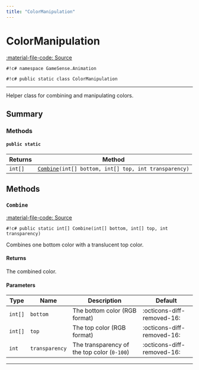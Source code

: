 ```yaml
---
title: "ColorManipulation"
---
```


# ColorManipulation
[:material-file-code: Source](https://github.com/habetuz/GameSense/blob/main/Animation/ColorManipulation.cs)

`#!c# namespace GameSense.Animation`

`#!c# public static class ColorManipulation`

---

Helper class for combining and manipulating colors.

## Summary
### Methods
#### `public static`
| Returns | Method                                                             |
| ------- | ------------------------------------------------------------------ |
| `int[]` | [`Combine`](#combine)`(int[] bottom, int[] top, int transparency)` |

## Methods
### `Combine`
[:material-file-code: Source](https://github.com/habetuz/GameSense/blob/main/Animation/ColorManipulation.cs#L34-L44)

`#!c# public static int[] Combine(int[] bottom, int[] top, int transparency)`

Combines one bottom color with a translucent top color.

#### Returns
The combined color.

#### Parameters
| Type    | Name           | Description                                 | Default                    |
| ------- | -------------- | ------------------------------------------- | -------------------------- |
| `int[]` | `bottom`       | The bottom color (RGB format)               | :octicons-diff-removed-16: |
| `int[]` | `top`          | The top color (RGB format)                  | :octicons-diff-removed-16: |
| `int`   | `transparency` | The transparency of the top color (`0-100`) | :octicons-diff-removed-16: |

---